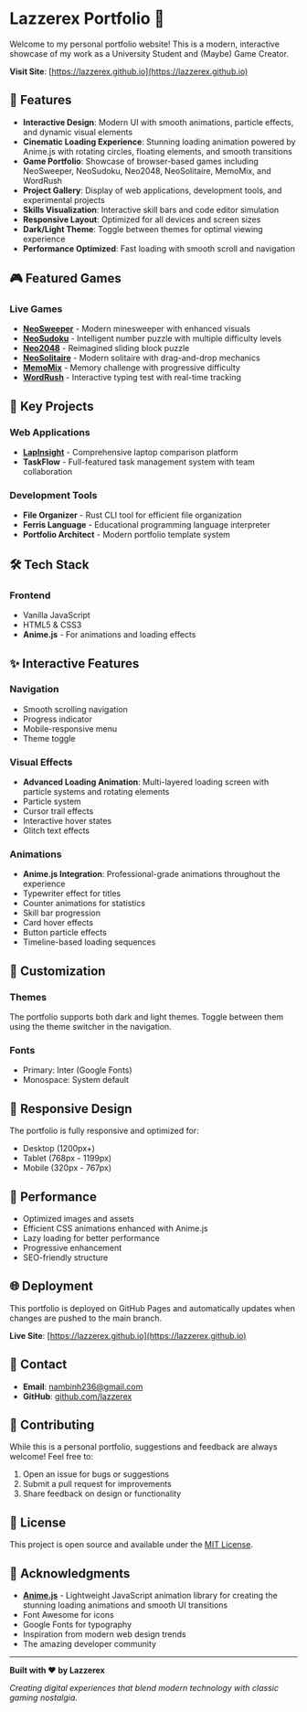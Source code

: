 # Lazzerex Portfolio 🚀

Welcome to my personal portfolio website! This is a modern, interactive showcase of my work as a University Student and (Maybe) Game Creator.

**Visit Site**: [https://lazzerex.github.io](https://lazzerex.github.io)

## 🌟 Features

- **Interactive Design**: Modern UI with smooth animations, particle effects, and dynamic visual elements
- **Cinematic Loading Experience**: Stunning loading animation powered by Anime.js with rotating circles, floating elements, and smooth transitions
- **Game Portfolio**: Showcase of browser-based games including NeoSweeper, NeoSudoku, Neo2048, NeoSolitaire, MemoMix, and WordRush
- **Project Gallery**: Display of web applications, development tools, and experimental projects
- **Skills Visualization**: Interactive skill bars and code editor simulation
- **Responsive Layout**: Optimized for all devices and screen sizes
- **Dark/Light Theme**: Toggle between themes for optimal viewing experience
- **Performance Optimized**: Fast loading with smooth scroll and navigation

## 🎮 Featured Games

### Live Games
- **[NeoSweeper](https://neo-sweeper.vercel.app/)** - Modern minesweeper with enhanced visuals
- **[NeoSudoku](https://neo-sudoku.vercel.app/)** - Intelligent number puzzle with multiple difficulty levels
- **[Neo2048](https://neo-2048.vercel.app/)** - Reimagined sliding block puzzle
- **[NeoSolitaire](https://neo-solitaire.vercel.app/)** - Modern solitaire with drag-and-drop mechanics
- **[MemoMix](https://memomix.vercel.app/)** - Memory challenge with progressive difficulty
- **[WordRush](https://word-rush-six.vercel.app/)** - Interactive typing test with real-time tracking

## 💼 Key Projects

### Web Applications
- **[LapInsight](https://lap-insight-sigma.vercel.app/)** - Comprehensive laptop comparison platform
- **TaskFlow** - Full-featured task management system with team collaboration

### Development Tools
- **File Organizer** - Rust CLI tool for efficient file organization
- **Ferris Language** - Educational programming language interpreter
- **Portfolio Architect** - Modern portfolio template system

## 🛠️ Tech Stack

### Frontend
- Vanilla JavaScript
- HTML5 & CSS3
- **Anime.js** - For animations and loading effects

## ✨ Interactive Features

### Navigation
- Smooth scrolling navigation
- Progress indicator
- Mobile-responsive menu
- Theme toggle

### Visual Effects
- **Advanced Loading Animation**: Multi-layered loading screen with particle systems and rotating elements
- Particle system
- Cursor trail effects
- Interactive hover states
- Glitch text effects

### Animations
- **Anime.js Integration**: Professional-grade animations throughout the experience
- Typewriter effect for titles
- Counter animations for statistics
- Skill bar progression
- Card hover effects
- Button particle effects
- Timeline-based loading sequences

## 🎨 Customization

### Themes
The portfolio supports both dark and light themes. Toggle between them using the theme switcher in the navigation.

### Fonts
- Primary: Inter (Google Fonts)
- Monospace: System default

## 📱 Responsive Design

The portfolio is fully responsive and optimized for:
- Desktop (1200px+)
- Tablet (768px - 1199px)
- Mobile (320px - 767px)

## 🔧 Performance

- Optimized images and assets
- Efficient CSS animations enhanced with Anime.js
- Lazy loading for better performance
- Progressive enhancement
- SEO-friendly structure

## 🌐 Deployment

This portfolio is deployed on GitHub Pages and automatically updates when changes are pushed to the main branch.

**Live Site**: [https://lazzerex.github.io](https://lazzerex.github.io)

## 📧 Contact

- **Email**: nambinh236@gmail.com 
- **GitHub**: [github.com/lazzerex](https://github.com/lazzerex)

## 🤝 Contributing

While this is a personal portfolio, suggestions and feedback are always welcome! Feel free to:

1. Open an issue for bugs or suggestions
2. Submit a pull request for improvements
3. Share feedback on design or functionality

## 📄 License

This project is open source and available under the [MIT License](LICENSE).

## 🙏 Acknowledgments

- **[Anime.js](https://animejs.com/)** - Lightweight JavaScript animation library for creating the stunning loading animations and smooth UI transitions
- Font Awesome for icons
- Google Fonts for typography
- Inspiration from modern web design trends
- The amazing developer community


---

**Built with ❤️ by Lazzerex**

*Creating digital experiences that blend modern technology with classic gaming nostalgia.*
